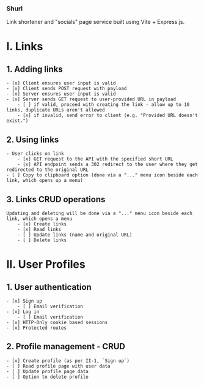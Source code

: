 ### Shurl

Link shortener and "socials" page service built using Vite + Express.js.

# I. Links

## 1. Adding links

    - [x] Client ensures user input is valid
    - [x] Client sends POST request with payload
    - [x] Server ensures user input is valid
    - [x] Server sends GET request to user-provided URL in payload
        - [ ] if valid, proceed with creating the link - allow up to 10 links, duplicate URLs aren't allowed
        - [x] if invalid, send error to client (e.g. "Provided URL doesn't exist.")

## 2. Using links

    - User clicks on link
        - [x] GET request to the API with the specified short URL
        - [x] API endpoint sends a 302 redirect to the user where they get redirected to the original URL
    - [ ] Copy to clipboard option (done via a "..." menu icon beside each link, which opens up a menu)

## 3. Links CRUD operations

    Updating and deleting will be done via a "..." menu icon beside each link, which opens a menu
        - [x] Create links
        - [x] Read links
        - [ ] Update links (name and original URL)
        - [ ] Delete links

# II. User Profiles

## 1. User authentication

    - [x] Sign up
        - [ ] Email verification
    - [x] Log in
        - [ ] Email verification
    - [x] HTTP-Only cookie based sessions
    - [x] Protected routes

## 2. Profile management - CRUD

    - [x] Create profile (as per II-1, `Sign up`)
    - [ ] Read profile page with user data
    - [ ] Update profile page data
    - [ ] Option to delete profile

